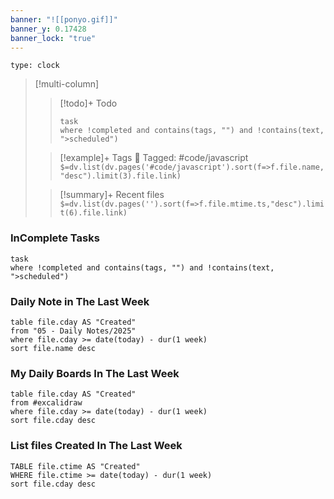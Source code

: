 ```yaml
---
banner: "![[ponyo.gif]]"
banner_y: 0.17428
banner_lock: "true"
---
```

```widgets
type: clock
```

>[!multi-column]
> 
>> [!todo]+ Todo 
>> ```dataview 
>> task
>>where !completed and contains(tags, "") and !contains(text, ">scheduled")
>> ```
> 
> >[!example]+ Tags
> >🔖 Tagged:  #code/javascript 
> >`$=dv.list(dv.pages('#code/javascript').sort(f=>f.file.name,"desc").limit(3).file.link)`
> 
> >[!summary]+ Recent files
> >`$=dv.list(dv.pages('').sort(f=>f.file.mtime.ts,"desc").limit(6).file.link)`

### InComplete Tasks 
```dataview
task
where !completed and contains(tags, "") and !contains(text, ">scheduled")
```
### Daily Note in The Last Week
```dataview
table file.cday AS "Created"
from "05 - Daily Notes/2025"
where file.cday >= date(today) - dur(1 week)
sort file.name desc
```

### My Daily Boards In The Last Week
```dataview
table file.cday AS "Created"
from #excalidraw
where file.cday >= date(today) - dur(1 week)
sort file.cday desc
```
### List files Created In The Last Week
```dataview
TABLE file.ctime AS "Created"
WHERE file.ctime >= date(today) - dur(1 week)
sort file.cday desc
```


